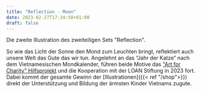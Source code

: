 ```yaml
---
title: "Reflection - Moon"
date: 2023-02-27T17:34:58+01:00
draft: false
---
```


Die zweite Illustration des zweiteiligen Sets "Reflection".

So wie das Licht der Sonne den Mond zum Leuchten bringt, reflektiert auch unsere Welt das Gute das wir tun. Angelehnt an das “Jahr der Katze” nach dem Vietnamesischen Mondkalender, führen beide Motive das ["Art for Charity" Hilfsprojekt](https://seraphine-arts.com/charity/) und die Kooperation mit der LOAN Stiftung in 2023 fort.
Dabei kommt der gesamte Gewinn der [Illustrationen]({{< ref "/shop">}}) direkt der Unterstützung und Bildung der ärmsten Kinder Vietnams zugute.
